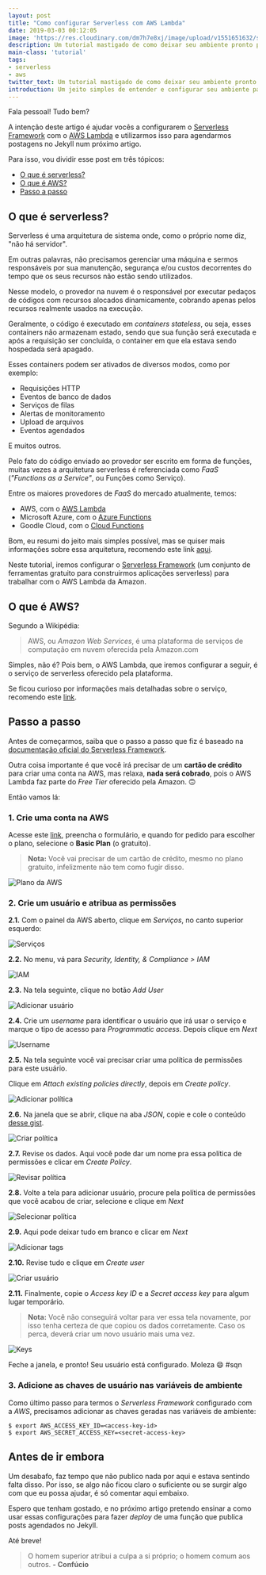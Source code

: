 ```yaml
---
layout: post
title: "Como configurar Serverless com AWS Lambda"
date: 2019-03-03 00:12:05
image: 'https://res.cloudinary.com/dm7h7e8xj/image/upload/v1551651632/serverless-aws-lambda_dsjjwy.png'
description: Um tutorial mastigado de como deixar seu ambiente pronto para usar o AWS Lambda com a toolkit Serverless.
main-class: 'tutorial'
tags:
- serverless
- aws
twitter_text: Um tutorial mastigado de como deixar seu ambiente pronto para usar o AWS Lambda com a toolkit Serverless.
introduction: Um jeito simples de entender e configurar seu ambiente para trabalhar com serverless e AWS.
---
```


Fala pessoal! Tudo bem?

A intenção deste artigo é ajudar vocês a configurarem o [Serverless Framework](https://serverless.com/) com o [AWS Lambda](https://aws.amazon.com/lambda/) e utilizarmos isso para agendarmos postagens no Jekyll num próximo artigo.

Para isso, vou dividir esse post em três tópicos:

- [O que é serverless?](#o-que-e-serverless)
- [O que é AWS?](#o-que-e-aws)
- [Passo a passo](#passo-a-passo)

## <a name="o-que-e-serverless"></a>O que é serverless?

Serverless é uma arquitetura de sistema onde, como o próprio nome diz, "não há servidor".

Em outras palavras, não precisamos gerenciar uma máquina e sermos responsáveis por sua manutenção, segurança e/ou custos decorrentes do tempo que os seus recursos não estão sendo utilizados.

Nesse modelo, o provedor na nuvem é o responsável por executar pedaços de códigos com recursos alocados dinamicamente, cobrando apenas pelos recursos realmente usados na execução.

Geralmente, o código é executado em *containers stateless*, ou seja, esses containers não armazenam estado, sendo que sua função será executada e após a requisição ser concluída, o container em que ela estava sendo hospedada será apagado.

Esses containers podem ser ativados de diversos modos, como por exemplo:

- Requisições HTTP
- Eventos de banco de dados
- Serviços de filas
- Alertas de monitoramento
- Upload de arquivos
- Eventos agendados

E muitos outros.

Pelo fato do código enviado ao provedor ser escrito em forma de funções, muitas vezes a arquitetura serverless é referenciada como *FaaS* (*"Functions as a Service"*, ou Funções como Serviço).

Entre os maiores provedores de *FaaS* do mercado atualmente, temos:

- AWS, com o [AWS Lambda](https://aws.amazon.com/lambda/)
- Microsoft Azure, com o [Azure Functions](https://azure.microsoft.com/en-us/services/functions/)
- Goodle Cloud, com o [Cloud Functions](https://cloud.google.com/functions/)

Bom, eu resumi do jeito mais simples possível, mas se quiser mais informações sobre essa arquitetura, recomendo este link [aqui](https://serverless-stack.com/chapters/pt/what-is-serverless.html).

Neste tutorial, iremos configurar o [Serverless Framework](https://serverless.com/) (um conjunto de ferramentas gratuito para construirmos aplicações serverless) para trabalhar com o AWS Lambda da Amazon.

## <a name="o-que-e-aws"></a>O que é AWS?

Segundo a Wikipédia:

> AWS, ou *Amazon Web Services*, é uma plataforma de serviços de computação em nuvem oferecida pela Amazon.com

Simples, não é? Pois bem, o AWS Lambda, que iremos configurar a seguir, é o serviço de serverless oferecido pela plataforma.

Se ficou curioso por informações mais detalhadas sobre o serviço, recomendo este [link](https://serverless-stack.com/chapters/pt/what-is-aws-lambda.html).

## <a name="passo-a-passo"></a>Passo a passo

Antes de começarmos, saiba que o passo a passo que fiz é baseado na [documentação oficial do Serverless Framework](https://serverless.com/framework/docs/providers/aws/guide/iam/).

Outra coisa importante é que você irá precisar de um **cartão de crédito** para criar uma conta na AWS, mas relaxa, **nada será cobrado**, pois o AWS Lambda faz parte do *Free Tier* oferecido pela Amazon. 🙃

Então vamos lá:

### 1. Crie uma conta na AWS

Acesse este [link](https://portal.aws.amazon.com/billing/signup#/start), preencha o formulário, e quando for pedido para escolher o plano, selecione o **Basic Plan** (o gratuito).

> **Nota:** Você vai precisar de um cartão de crédito, mesmo no plano gratuito, infelizmente não tem como fugir disso.

![Plano da AWS](https://res.cloudinary.com/dm7h7e8xj/image/upload/v1551639711/aws-sign-in_uggxtr.png)

### 2. Crie um usuário e atribua as permissões

**2.1.** Com o painel da AWS aberto, clique em *Serviços*, no canto superior esquerdo:

![Serviços](https://res.cloudinary.com/dm7h7e8xj/image/upload/v1551639712/services_am0tu0.png)

**2.2.** No menu, vá para *Security, Identity, & Compliance > IAM*

![IAM](https://res.cloudinary.com/dm7h7e8xj/image/upload/v1551639713/iam_viq3yv.png)

**2.3.** Na tela seguinte, clique no botão *Add User*

![Adicionar usuário](https://res.cloudinary.com/dm7h7e8xj/image/upload/v1551639710/add-user-1_bf6wod.png)

**2.4.** Crie um *username* para identificar o usuário que irá usar o serviço e marque o tipo de acesso para *Programmatic access*. Depois clique em *Next*

![Username](https://res.cloudinary.com/dm7h7e8xj/image/upload/v1551639711/add-user-2_qo9f72.png)

**2.5.** Na tela seguinte você vai precisar criar uma política de permissões para este usuário.

Clique em *Attach existing policies directly*, depois em *Create policy*.

![Adicionar política](https://res.cloudinary.com/dm7h7e8xj/image/upload/v1551639710/add-user-3_ezzemr.png)

**2.6.** Na janela que se abrir, clique na aba *JSON*, copie e cole o conteúdo [desse gist](https://gist.github.com/ServerlessBot/7618156b8671840a539f405dea2704c8).

![Criar política](https://res.cloudinary.com/dm7h7e8xj/image/upload/v1551639711/add-user-4_lqej8z.png)

**2.7.** Revise os dados. Aqui você pode dar um nome pra essa política de permissões e clicar em *Create Policy*.

![Revisar política](https://res.cloudinary.com/dm7h7e8xj/image/upload/v1551639710/add-user-5_is7qmp.png)

**2.8.** Volte a tela para adicionar usuário, procure pela política de permissões que você acabou de criar, selecione e clique em *Next*

![Selecionar política](https://res.cloudinary.com/dm7h7e8xj/image/upload/v1551639715/add-user-6_uimxbs.png)

**2.9.** Aqui pode deixar tudo em branco e clicar em *Next*

![Adicionar tags](https://res.cloudinary.com/dm7h7e8xj/image/upload/v1551639712/add-user-7_k9ktnb.png)

**2.10.** Revise tudo e clique em *Create user*

![Criar usuário](https://res.cloudinary.com/dm7h7e8xj/image/upload/v1551639711/add-user-8_zfuosm.png)

**2.11.** Finalmente, copie o *Access key ID* e a *Secret access key* para algum lugar temporário.

> **Nota:** Você não conseguirá voltar para ver essa tela novamente, por isso tenha certeza de que copiou os dados corretamente. Caso os perca, deverá criar um novo usuário mais uma vez.

![Keys](https://res.cloudinary.com/dm7h7e8xj/image/upload/v1551639713/add-user-9_dau6n7.png)

Feche a janela, e pronto! Seu usuário está configurado. Moleza 😄 #sqn

### 3. Adicione as chaves de usuário nas variáveis de ambiente

Como último passo para termos o *Serverless Framework* configurado com a *AWS*, precisamos adicionar as chaves geradas nas variáveis de ambiente:

```
$ export AWS_ACCESS_KEY_ID=<access-key-id>
$ export AWS_SECRET_ACCESS_KEY=<secret-access-key>
```

## Antes de ir embora

Um desabafo, faz tempo que não publico nada por aqui e estava sentindo falta disso. Por isso, se algo não ficou claro o suficiente ou se surgir algo com que eu possa ajudar, é só comentar aqui embaixo.

Espero que tenham gostado, e no próximo artigo pretendo ensinar a como usar essas configurações para fazer *deploy* de uma função que publica posts agendados no Jekyll.

Até breve!

> O homem superior atribui a culpa a si próprio; o homem comum aos outros. **- Confúcio**














